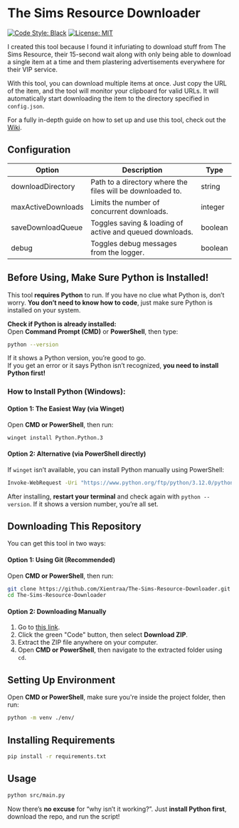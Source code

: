 
# The Sims Resource Downloader  

[![Code Style: Black](https://img.shields.io/badge/Code_Style-Black-black.svg?style=for-the-badge)](https://github.com/psf/black) [![License: MIT](https://img.shields.io/github/license/Xientraa/The-Sims-Resource-Downloader?label=License&style=for-the-badge)](./LICENSE)  

I created this tool because I found it infuriating to download stuff from The Sims Resource, their 15-second wait along with only being able to download a single item at a time and them plastering advertisements everywhere for their VIP service.  

With this tool, you can download multiple items at once. Just copy the URL of the item, and the tool will monitor your clipboard for valid URLs. It will automatically start downloading the item to the directory specified in `config.json`.  

For a fully in-depth guide on how to set up and use this tool, check out the [Wiki](https://github.com/Xientraa/The-Sims-Resource-Downloader/wiki).  

## Configuration  

| Option | Description | Type |  
| - | - | - |  
| downloadDirectory | Path to a directory where the files will be downloaded to. | string |  
| maxActiveDownloads | Limits the number of concurrent downloads. | integer |  
| saveDownloadQueue | Toggles saving & loading of active and queued downloads. | boolean |  
| debug | Toggles debug messages from the logger. | boolean |  

## **Before Using, Make Sure Python is Installed!**  

This tool **requires Python** to run. If you have no clue what Python is, don’t worry. **You don’t need to know how to code**, just make sure Python is installed on your system.  

**Check if Python is already installed:**  
Open **Command Prompt (CMD)** or **PowerShell**, then type:  

```sh
python --version
```

If it shows a Python version, you’re good to go.  
If you get an error or it says Python isn’t recognized, **you need to install Python first!**  

### **How to Install Python (Windows):**  

#### **Option 1: The Easiest Way (via Winget)**  
Open **CMD or PowerShell**, then run:  

```sh
winget install Python.Python.3
```

#### **Option 2: Alternative (via PowerShell directly)**  
If `winget` isn’t available, you can install Python manually using PowerShell:  

```sh
Invoke-WebRequest -Uri "https://www.python.org/ftp/python/3.12.0/python-3.12.0-amd64.exe" -OutFile "python-installer.exe"; Start-Process "python-installer.exe" -Wait; Remove-Item "python-installer.exe"
```

After installing, **restart your terminal** and check again with `python --version`. If it shows a version number, you’re all set.  

## **Downloading This Repository**  

You can get this tool in two ways:  

#### **Option 1: Using Git (Recommended)**  
Open **CMD or PowerShell**, then run:  

```sh
git clone https://github.com/Xientraa/The-Sims-Resource-Downloader.git
cd The-Sims-Resource-Downloader
```

#### **Option 2: Downloading Manually**  
1. Go to [this link](https://github.com/Xientraa/The-Sims-Resource-Downloader).  
2. Click the green "Code" button, then select **Download ZIP**.  
3. Extract the ZIP file anywhere on your computer.  
4. Open **CMD or PowerShell**, then navigate to the extracted folder using `cd`.  

## **Setting Up Environment**  

Open **CMD or PowerShell**, make sure you're inside the project folder, then run:  

```sh
python -m venv ./env/
```

## **Installing Requirements**  

```sh
pip install -r requirements.txt
```

## **Usage**  

```sh
python src/main.py
```  



Now there’s **no excuse** for “why isn’t it working?”. Just **install Python first**, download the repo, and run the script!

